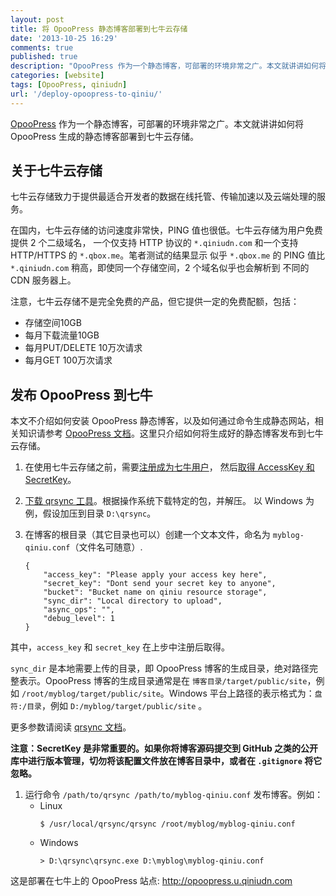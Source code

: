 ```yaml
---
layout: post
title: 将 OpooPress 静态博客部署到七牛云存储
date: '2013-10-25 16:29'
comments: true
published: true
description: "OpooPress 作为一个静态博客，可部署的环境非常之广。本文就讲讲如何将 OpooPress 生成的静态博客部署到七牛云存储。"
categories: [website]
tags: [OpooPress, qiniudn]
url: '/deploy-opoopress-to-qiniu/'
---
```

[OpooPress](http://www.opoopress.com/) 作为一个静态博客，可部署的环境非常之广。本文就讲讲如何将 OpooPress 生成的静态博客部署到七牛云存储。
<!--more-->

## 关于七牛云存储

七牛云存储致力于提供最适合开发者的数据在线托管、传输加速以及云端处理的服务。

在国内，七牛云存储的访问速度非常快，PING 值也很低。七牛云存储为用户免费提供 2 个二级域名，
一个仅支持 HTTP 协议的 `*.qiniudn.com` 和一个支持 HTTP/HTTPS 的 `*.qbox.me`。笔者测试的结果显示
似乎 `*.qbox.me` 的 PING 值比 `*.qiniudn.com` 稍高，即使同一个存储空间，2 个域名似乎也会解析到
不同的 CDN 服务器上。

注意，七牛云存储不是完全免费的产品，但它提供一定的免费配额，包括：
- 存储空间10GB
- 每月下载流量10GB
- 每月PUT/DELETE 10万次请求
- 每月GET 100万次请求

## 发布 OpooPress 到七牛

本文不介绍如何安装 OpooPress 静态博客，以及如何通过命令生成静态网站，相关知识请参考 [OpooPress 文档](http://www.opoopress.com/zh/download/)。这里只介绍如何将生成好的静态博客发布到七牛云存储。

1. 在使用七牛云存储之前，需要[注册成为七牛用户](http://portal.qiniu.com/signup?code=1jfjbktdd1u)，
然后[取得 AccessKey 和 SecretKey](https://portal.qiniu.com/setting/key)。
  
1. [下载 qrsync 工具](http://docs.qiniu.com/tools/v6/qrsync.html)。根据操作系统下载特定的包，并解压。
以 Windows 为例，假设加压到目录 `D:\qrsync`。

1. 在博客的根目录（其它目录也可以）创建一个文本文件，命名为 `myblog-qiniu.conf`（文件名可随意）.
	```	
	{
	    "access_key": "Please apply your access key here",
	    "secret_key": "Dont send your secret key to anyone",
	    "bucket": "Bucket name on qiniu resource storage",
	    "sync_dir": "Local directory to upload",
	    "async_ops": "",
	    "debug_level": 1
	}
	```

  其中，`access_key` 和 `secret_key` 在上步中注册后取得。

  `sync_dir` 是本地需要上传的目录，即 OpooPress 博客的生成目录，绝对路径完整表示。OpooPress 博客的生成目录通常是在 `博客目录/target/public/site`，例如 `/root/myblog/target/public/site`。Windows 平台上路径的表示格式为：`盘符:/目录`，例如 `D:/myblog/target/public/site` 。
  
  更多参数请阅读 [qrsync 文档](http://docs.qiniu.com/tools/v6/qrsync.html)。

  **注意：SecretKey 是非常重要的。如果你将博客源码提交到 GitHub 之类的公开库中进行版本管理，切勿将该配置文件放在博客目录中，或者在 `.gitignore` 将它忽略。**

1. 运行命令 `/path/to/qrsync /path/to/myblog-qiniu.conf` 发布博客。例如：
	- Linux
		```
		$ /usr/local/qrsync/qrsync /root/myblog/myblog-qiniu.conf
		```
	- Windows
		```
		> D:\qrsync\qrsync.exe D:\myblog\myblog-qiniu.conf
		```

这是部署在七牛上的 OpooPress 站点: <a href="http://opoopress.u.qiniudn.com/" rel="nofollow" target="_blank">http://opoopress.u.qiniudn.com</a>
